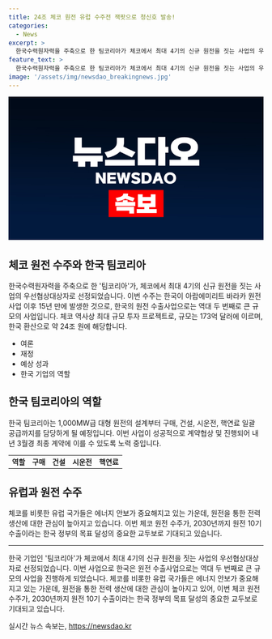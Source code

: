 ```yaml
---
title: 24조 체코 원전 유럽 수주전 잭팟으로 청신호 발송!
categories:
  - News
excerpt: >
  한국수력원자력을 주축으로 한 팀코리아가 체코에서 최대 4기의 신규 원전을 짓는 사업의 우선협상대상자로 선정되었습니다. 이는 15년 만에 있는 원전 수출로, 24조 원 규모의 대규모 투자 프로젝트로, 체코 정부가 추가 2기 발주 여부를 결정할 예정입니다. 1,000MW급 대형 원전의 설계부터 구매, 건설, 시운전, 핵연료까지 일괄 공급하는 것이 목표이며, 한수원과 발주사 간 계약협상이 성공적으로 마무리되어야 최종 계약에 이를 수 있습니다. 유럽 국가들의 신규 원전 계획과 우리 정부의 원전 10기 수출 목표에 영향을 미칠 것으로 예상됩니다.
feature_text: >
  한국수력원자력을 주축으로 한 팀코리아가 체코에서 최대 4기의 신규 원전을 짓는 사업의 우선협상대상자로 선정되었습니다. 이는 15년 만에 있는 원전 수출로, 24조 원 규모의 대규모 투자 프로젝트로, 체코 정부가 추가 2기 발주 여부를 결정할 예정입니다. 1,000MW급 대형 원전의 설계부터 구매, 건설, 시운전, 핵연료까지 일괄 공급하는 것이 목표이며, 한수원과 발주사 간 계약협상이 성공적으로 마무리되어야 최종 계약에 이를 수 있습니다. 유럽 국가들의 신규 원전 계획과 우리 정부의 원전 10기 수출 목표에 영향을 미칠 것으로 예상됩니다.
image: '/assets/img/newsdao_breakingnews.jpg'
---
```


<p><img src="/assets/img/newsdao_breakingnews.jpg" alt="ranknews 속보" /></p>

<h2 data-ke-size="size26">체코 원전 수주와 한국 팀코리아</h2>

<p data-ke-size="size16">한국수력원자력을 주축으로 한 '팀코리아'가, 체코에서 최대 4기의 신규 원전을 짓는 사업의 우선협상대상자로 선정되었습니다. 이번 수주는 한국이 아랍에미리트 바라카 원전 사업 이후 15년 만에 발생한 것으로, 한국의 원전 수출사업으로는 역대 두 번째로 큰 규모의 사업입니다. 체코 역사상 최대 규모 투자 프로젝트로, 규모는 173억 달러에 이르며, 한국 환산으로 약 24조 원에 해당합니다.</p>

<ul>
  <li>여론</li>
  <li>재정</li>
  <li>예상 성과</li>
  <li>한국 기업의 역할</li>
</ul>

<h2 data-ke-size="size26">한국 팀코리아의 역할</h2>

<p data-ke-size="size16">한국 팀코리아는 1,000MW급 대형 원전의 설계부터 구매, 건설, 시운전, 핵연료 일괄 공급까지를 담당하게 될 예정입니다. 이번 사업이 성공적으로 계약협상 및 진행되어 내년 3월경 최종 계약에 이를 수 있도록 노력 중입니다.</p>

<table>
  <tr>
    <td style="text-align: center; height: 17px;"><b>역할</b></td>
    <td style="text-align: center; height: 17px;"><b>구매</b></td>
    <td style="text-align: center; height: 17px;"><b>건설</b></td>
    <td style="text-align: center; height: 17px;"><b>시운전</b></td>
    <td style="text-align: center; height: 17px;"><b>핵연료</b></td>
  </tr>
</table>

<h2 data-ke-size="size26">유럽과 원전 수주</h2>

<p data-ke-size="size16">체코를 비롯한 유럽 국가들은 에너지 안보가 중요해지고 있는 가운데, 원전을 통한 전력 생산에 대한 관심이 높아지고 있습니다. 이번 체코 원전 수주가, 2030년까지 원전 10기 수출이라는 한국 정부의 목표 달성의 중요한 교두보로 기대되고 있습니다.</p>

<hr>

<p data-ke-size="size16">한국 기업인 '팀코리아'가 체코에서 최대 4기의 신규 원전을 짓는 사업의 우선협상대상자로 선정되었습니다. 이번 사업으로 한국은 원전 수출사업으로는 역대 두 번째로 큰 규모의 사업을 진행하게 되었습니다. 체코를 비롯한 유럽 국가들은 에너지 안보가 중요해지고 있는 가운데, 원전을 통한 전력 생산에 대한 관심이 높아지고 있어, 이번 체코 원전 수주가, 2030년까지 원전 10기 수출이라는 한국 정부의 목표 달성의 중요한 교두보로 기대되고 있습니다.</p>
실시간 뉴스 속보는, <a href="https://newsdao.kr" rel="dofollow">https://newsdao.kr</a>


